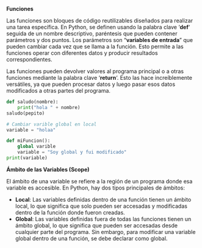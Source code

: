 **Funciones**

Las funciones son bloques de código reutilizables diseñados para realizar una tarea específica. En Python, se definen usando la palabra clave ‘**def**‘ seguida de un nombre descriptivo, paréntesis que pueden contener parámetros y dos puntos. Los parámetros son “**variables de entrada**” que pueden cambiar cada vez que se llama a la función. Esto permite a las funciones operar con diferentes datos y producir resultados correspondientes.

Las funciones pueden devolver valores al programa principal o a otras funciones mediante la palabra clave ‘**return**‘. Esto las hace increíblemente versátiles, ya que pueden procesar datos y luego pasar esos datos modificados a otras partes del programa.

```python
def saludo(nombre):
	print("hola " + nombre)
saludo(pepito)

# Cambiar varible global en local 
variable = "holaa"

def miFuncion():
	global varible
	variable = "Soy global y fui modificado"
print(variable)
```

**Ámbito de las Variables (Scope)**

El ámbito de una variable se refiere a la región de un programa donde esa variable es accesible. En Python, hay dos tipos principales de ámbitos:

- **Local**: Las variables definidas dentro de una función tienen un ámbito local, lo que significa que solo pueden ser accesadas y modificadas dentro de la función donde fueron creadas.
- **Global**: Las variables definidas fuera de todas las funciones tienen un ámbito global, lo que significa que pueden ser accesadas desde cualquier parte del programa. Sin embargo, para modificar una variable global dentro de una función, se debe declarar como global.

